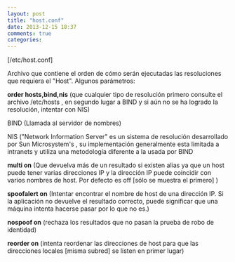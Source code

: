 ```yaml
---
layout: post
title: "host.conf"
date: 2013-12-15 18:37
comments: true
categories: 
---
```

[/etc/host.conf]

Archivo que contiene el orden de cómo serán ejecutadas las resoluciones que requiera el "Host". Algunos parámetros:

**order hosts,bind,nis** (que cualquier tipo de resolución primero consulte el archivo /etc/hosts , en segundo lugar a BIND y si aún no se ha logrado la resolución, intentar con NIS)

BIND (Llamada al servidor de nombres)

NIS ("Network Information Server" es un sistema de resolución desarrollado por Sun Microsystem's , su implementación generalmente esta limitada a intranets y utiliza una metodología diferente a la usada por BIND

**multi on** (Que devuelva más de un resultado si existen alias ya que un host puede tener varias direcciones IP y la dirección IP puede coincidir con varios nombres de host. Por defecto es off [sólo se muestra el primero] )

**spoofalert on** (Intentar encontrar el nombre de host de una dirección IP. Si la aplicación no devuelve el resultado correcto, puede significar que una máquina intenta hacerse pasar por lo que no es.)

**nospoof on** (rechaza los resultados que no pasan la prueba de robo de identidad)

**reorder on** (intenta reordenar las direcciones de host para que las direcciones locales [misma subred] se listen en primer lugar)

